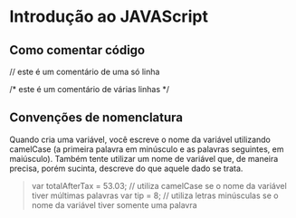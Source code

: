 # Introdução ao JAVAScript

## Como comentar código

// este é um comentário de uma só linha

/*
este é
um comentário
de várias linhas
*/


## Convenções de nomenclatura

Quando cria uma variável, você escreve o nome da variável utilizando camelCase (a primeira palavra em minúsculo e as palavras seguintes, em maiúsculo). Também tente utilizar um nome de variável que, de maneira precisa, porém sucinta, descreve do que aquele dado se trata.

> var totalAfterTax = 53.03; // utiliza camelCase se o nome da variável tiver múltimas palavras
> var tip = 8; // utiliza letras minúsculas se o nome da variável tiver somente uma palavra